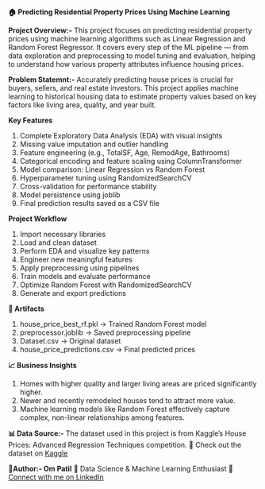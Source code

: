 **🏠 Predicting Residential Property Prices Using Machine Learning**

**Project Overview:-** This project focuses on predicting residential property prices using machine learning algorithms such as Linear Regression and Random Forest Regressor.
It covers every step of the ML pipeline — from data exploration and preprocessing to model tuning and evaluation, helping to understand how various property attributes influence housing prices.

**Problem Statemnt:-** Accurately predicting house prices is crucial for buyers, sellers, and real estate investors.
This project applies machine learning to historical housing data to estimate property values based on key factors like living area, quality, and year built.

**Key Features**

1. Complete Exploratory Data Analysis (EDA) with visual insights
2. Missing value imputation and outlier handling
3. Feature engineering (e.g., TotalSF, Age, RemodAge, Bathrooms)
4. Categorical encoding and feature scaling using ColumnTransformer
5. Model comparison: Linear Regression vs Random Forest
6. Hyperparameter tuning using RandomizedSearchCV
7. Cross-validation for performance stability
8. Model persistence using joblib
9. Final prediction results saved as a CSV file

**Project Workflow**

1. Import necessary libraries
2. Load and clean dataset
3. Perform EDA and visualize key patterns
4. Engineer new meaningful features
5. Apply preprocessing using pipelines
6. Train models and evaluate performance
7. Optimize Random Forest with RandomizedSearchCV
8. Generate and export predictions

**💾 Artifacts**
1. house_price_best_rf.pkl → Trained Random Forest model
2. preprocessor.joblib → Saved preprocessing pipeline
3. Dataset.csv → Original dataset
4. house_price_predictions.csv → Final predicted prices

**📈 Business Insights**
1. Homes with higher quality and larger living areas are priced significantly higher.
2. Newer and recently remodeled houses tend to attract more value.
3. Machine learning models like Random Forest effectively capture complex, non-linear relationships among features.

**📊 Data Source:-** The dataset used in this project is from Kaggle’s House Prices: Advanced Regression Techniques competition.
📂 Check out the dataset on [Kaggle](https://www.kaggle.com/c/house-prices-advanced-regression-techniques)

**👤Author:- Om Patil**
📧 Data Science & Machine Learning Enthusiast
🔗 [Connect with me on LinkedIn](https://www.linkedin.com/in/om-patil-039863369/)

 
